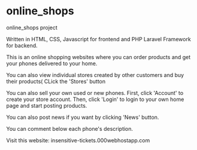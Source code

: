 # online_shops
online_shops project

Written in HTML, CSS, Javascript for frontend and PHP Laravel Framework for backend.

This is an online shopping websites where you can order products and get your phones delivered to your home.

You can also view individual stores created by other customers and buy their products( CLick the 'Stores' button

You can also sell your own used or new phones. First, click 'Account' to create your store account. Then, click 'Login' to login to your own
home page and start posting products.

You can also post news if you want by clicking 'News' button.

You can comment below each phone's description.

Visit this website: insensitive-tickets.000webhostapp.com
